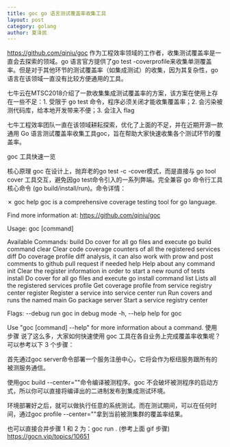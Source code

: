 ```yaml
---
title: goc go 语言测试覆盖率收集工具
layout: post
category: golang
author: 夏泽民
---
```

https://github.com/qiniu/goc
作为工程效率领域的工作者，收集测试覆盖率是一直会去探索的领域。go 语言官方提供了go test -coverprofile来收集单测覆盖率。但是对于其他环节的测试覆盖率（如集成测试）的收集，因为其复杂性，go 语言在该领域一直没有比较方便通用的工具。

七牛云在MTSC2018介绍了一款收集集成测试覆盖率的方案，该方案在使用上存在一些不足：1. 受限于 go test 命令，程序必须关闭才能收集覆盖率；2. 会污染被测代码库，给本地开发带来不便；3. 会注入 flag 
<!-- more -->
七牛工程效率团队一直在该领域耕耘探索，优化了上面的不足，并在近期开源一款通用 Go 语言测试覆盖率收集工具goc，旨在帮助大家快速收集各个测试环节的覆盖率。

goc 工具快速一览


核心原理
goc 在设计上，抛弃老的go test -c -cover模式，而是直接与 go tool cover 工具交互，避免因go test命令引入的一系列弊端。完全兼容 go 命令行工具核心命令 (go build/install/run)。命令详情：

✗ goc help
goc is a comprehensive coverage testing tool for go language.

Find more information at:
 https://github.com/qiniu/goc

Usage:
  goc [command]

Available Commands:
  build       Do cover for all go files and execute go build command
  clear       Clear code coverage counters of all the registered services
  diff        Do coverage profile diff analysis, it can also work with prow and post comments to github pull request if needed
  help        Help about any command
  init        Clear the register information in order to start a new round of tests
  install     Do cover for all go files and execute go install command
  list        Lists all the registered services
  profile     Get coverage profile from service registry center
  register    Register a service into service center
  run         Run covers and runs the named main Go package
  server      Start a service registry center

Flags:
      --debug   run goc in debug mode
  -h, --help    help for goc

Use "goc [command] --help" for more information about a command.
使用步骤
说了这么多，大家如何快速使用 goc 工具在各自业务上完成覆盖率收集呢？可以参考以下 3 个步骤：

首先通过goc server命令部署一个服务注册中心，它将会作为枢纽服务跟所有的被测服务通信。

使用goc build --center="<server>"命令编译被测程序。goc 不会破坏被测程序的启动方式，所以你可以直接将编译出的二进制发布到集成测试环境。

环境部署好之后，就可以做执行任意的系统测试。而在测试期间，可以在任何时间，通过goc profile --center="<server>"拿到当前被测集群的覆盖率结果。

也可以直接合并步骤 1 和 2 为：goc run . (参考上面 gif 步骤)
https://gocn.vip/topics/10651
